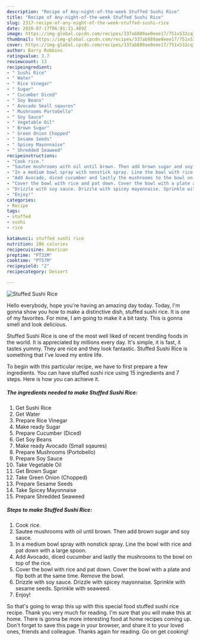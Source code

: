 ```yaml
---
description: "Recipe of Any-night-of-the-week Stuffed Sushi Rice"
title: "Recipe of Any-night-of-the-week Stuffed Sushi Rice"
slug: 2317-recipe-of-any-night-of-the-week-stuffed-sushi-rice
date: 2020-07-17T06:01:11.489Z
image: https://img-global.cpcdn.com/recipes/337ab889ae0eee17/751x532cq70/stuffed-sushi-rice-recipe-main-photo.jpg
thumbnail: https://img-global.cpcdn.com/recipes/337ab889ae0eee17/751x532cq70/stuffed-sushi-rice-recipe-main-photo.jpg
cover: https://img-global.cpcdn.com/recipes/337ab889ae0eee17/751x532cq70/stuffed-sushi-rice-recipe-main-photo.jpg
author: Barry Robbins
ratingvalue: 3.7
reviewcount: 13
recipeingredient:
- " Sushi Rice"
- " Water"
- " Rice Vinegar"
- " Sugar"
- " Cucumber Diced"
- " Soy Beans"
- " Avocado Small sqaures"
- " Mushrooms Portobello"
- " Soy Sauce"
- " Vegetable Oil"
- " Brown Sugar"
- " Green Onion Chopped"
- " Sesame Seeds"
- " Spicey Mayonnaise"
- " Shredded Seaweed"
recipeinstructions:
- "Cook rice."
- "Sautee mushrooms with oil until brown. Then add brown sugar and soy sauce."
- "In a medium bowl spray with nonstick spray. Line the bowl with rice and pat down with a large spoon."
- "Add Avocado, diced cucumber and lastly the mushrooms to the bowl on top of the rice."
- "Cover the bowl with rice and pat down. Cover the bowl with a plate and flip both at the same time. Remove the bowl."
- "Drizzle with soy sauce. Drizzle with spicey mayonnaise. Sprinkle with sesame seeds. Sprinkle with seaweed."
- "Enjoy!"
categories:
- Recipe
tags:
- stuffed
- sushi
- rice

katakunci: stuffed sushi rice 
nutrition: 286 calories
recipecuisine: American
preptime: "PT32M"
cooktime: "PT57M"
recipeyield: "2"
recipecategory: Dessert

---
```



![Stuffed Sushi Rice](https://img-global.cpcdn.com/recipes/337ab889ae0eee17/751x532cq70/stuffed-sushi-rice-recipe-main-photo.jpg)

Hello everybody, hope you're having an amazing day today. Today, I'm gonna show you how to make a distinctive dish, stuffed sushi rice. It is one of my favorites. For mine, I am going to make it a bit tasty. This is gonna smell and look delicious.

Stuffed Sushi Rice is one of the most well liked of recent trending foods in the world. It is appreciated by millions every day. It's simple, it is fast, it tastes yummy. They are nice and they look fantastic. Stuffed Sushi Rice is something that I've loved my entire life.




To begin with this particular recipe, we have to first prepare a few ingredients. You can have stuffed sushi rice using 15 ingredients and 7 steps. Here is how you can achieve it.

<!--inarticleads1-->

##### The ingredients needed to make Stuffed Sushi Rice:

1. Get  Sushi Rice
1. Get  Water
1. Prepare  Rice Vinegar
1. Make ready  Sugar
1. Prepare  Cucumber (Diced)
1. Get  Soy Beans
1. Make ready  Avocado (Small sqaures)
1. Prepare  Mushrooms (Portobello)
1. Prepare  Soy Sauce
1. Take  Vegetable Oil
1. Get  Brown Sugar
1. Take  Green Onion (Chopped)
1. Prepare  Sesame Seeds
1. Take  Spicey Mayonnaise
1. Prepare  Shredded Seaweed




<!--inarticleads2-->

##### Steps to make Stuffed Sushi Rice:

1. Cook rice.
1. Sautee mushrooms with oil until brown. Then add brown sugar and soy sauce.
1. In a medium bowl spray with nonstick spray. Line the bowl with rice and pat down with a large spoon.
1. Add Avocado, diced cucumber and lastly the mushrooms to the bowl on top of the rice.
1. Cover the bowl with rice and pat down. Cover the bowl with a plate and flip both at the same time. Remove the bowl.
1. Drizzle with soy sauce. Drizzle with spicey mayonnaise. Sprinkle with sesame seeds. Sprinkle with seaweed.
1. Enjoy!




So that's going to wrap this up with this special food stuffed sushi rice recipe. Thank you very much for reading. I'm sure that you will make this at home. There is gonna be more interesting food at home recipes coming up. Don't forget to save this page in your browser, and share it to your loved ones, friends and colleague. Thanks again for reading. Go on get cooking!
